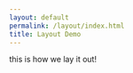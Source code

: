 ```yaml
---
layout: default
permalink: /layout/index.html
title: Layout Demo
---
```

this is how we lay it out!


